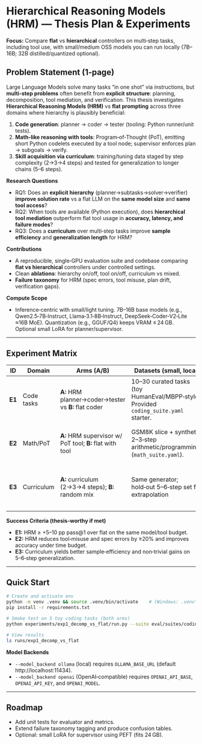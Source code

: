 # Hierarchical Reasoning Models (HRM) — Thesis Plan & Experiments

**Focus:** Compare **flat** vs **hierarchical** controllers on multi‑step tasks, including tool use, with small/medium OSS models you can run locally (7B–16B; 32B distilled/quantized optional).

## Problem Statement (1‑page)

Large Language Models solve many tasks “in one shot” via instructions, but **multi‑step problems** often benefit from **explicit structure**: planning, decomposition, tool mediation, and verification. This thesis investigates **Hierarchical Reasoning Models (HRM)** vs **flat prompting** across three domains where hierarchy is plausibly beneficial:

1) **Code generation**: planner → coder → tester (tooling: Python runner/unit tests).  
2) **Math‑like reasoning with tools**: Program‑of‑Thought (PoT), emitting short Python codelets executed by a tool node; supervisor enforces plan → subgoals → verify.  
3) **Skill acquisition via curriculum**: training/tuning data staged by step complexity (2→3→4 steps) and tested for generalization to longer chains (5–6 steps).

**Research Questions**
- RQ1: Does an **explicit hierarchy** (planner→subtasks→solver→verifier) **improve solution rate** vs a flat LLM on the **same model size** and **same tool access**?  
- RQ2: When tools are available (Python execution), does **hierarchical tool mediation** outperform flat tool usage in **accuracy, latency, and failure modes**?  
- RQ3: Does a **curriculum** over multi‑step tasks improve **sample efficiency** and **generalization length** for HRM?

**Contributions**
- A reproducible, single‑GPU evaluation suite and codebase comparing **flat vs hierarchical** controllers under controlled settings.
- Clean **ablations**: hierarchy on/off, tool on/off, curriculum vs mixed.
- **Failure taxonomy** for HRM (spec errors, tool misuse, plan drift, verification gaps).

**Compute Scope**
- Inference‑centric with small/light tuning. 7B–16B base models (e.g., Qwen2.5‑7B‑Instruct, Llama‑3.1‑8B‑Instruct, DeepSeek‑Coder‑V2‑Lite ≈16B MoE). Quantization (e.g., GGUF/Q4) keeps VRAM ≤ 24 GB. Optional small LoRA for planner/supervisor.

---

## Experiment Matrix

| ID | Domain | Arms (A/B) | Datasets (small, local) | Models (local‑friendly) | Metrics | Notes |
|----|--------|------------|-------------------------|-------------------------|---------|------|
| **E1** | Code tasks | **A:** HRM planner→coder→tester vs **B:** flat coder | 10–30 curated tasks (toy HumanEval/MBPP‑style). Provided `coding_suite.yaml` starter. | Primary: **DeepSeek‑Coder‑V2‑Lite** (quant) or **Qwen2.5‑Coder‑7B**. Baselines: **Llama‑3.1‑8B‑Instruct**. | pass@k, time‑to‑solve, #iterations, #tool calls | Clean ablation of **hierarchy** on a practical domain. |
| **E2** | Math/PoT | **A:** HRM supervisor w/ PoT tool; **B:** flat with tool | GSM8K slice + synthetic 2–3‑step arithmetic/programming (`math_suite.yaml`). | Qwen2.5‑7B‑Instruct or Llama‑3.1‑8B; optional small LoRA for supervisor | accuracy, wall‑clock, failure categories | Isolates **tool mediation** inside hierarchy. |
| **E3** | Curriculum | **A:** curriculum (2→3→4 steps); **B:** random mix | Same generator; hold‑out 5–6‑step set for extrapolation | Same as E2; re‑use supervisor | accuracy vs #examples (sample efficiency), gen to longer chains | Tests **HRM + curriculum** benefits. |

**Success Criteria (thesis‑worthy if met)**  
- **E1:** HRM ≥ +5–10 pp pass@1 over flat on the same model/tool budget.  
- **E2:** HRM reduces tool‑misuse and spec errors by ≥20% and improves accuracy under time budget.  
- **E3:** Curriculum yields better sample‑efficiency and non‑trivial gains on 5–6‑step generalization.

---

## Quick Start

```bash
# Create and activate env
python -m venv .venv && source .venv/bin/activate    # (Windows: .venv\Scripts\activate)
pip install -r requirements.txt

# Smoke test on 3 toy coding tasks (both arms)
python experiments/exp1_decomp_vs_flat/run.py --suite eval/suites/coding_suite.yaml --model_backend ollama --model_name llama3.1:8b-instruct-q4_K_M --max_iters 3

# View results
ls runs/exp1_decomp_vs_flat
```

**Model Backends**  
- `--model_backend ollama` (local) requires `OLLAMA_BASE_URL` (default http://localhost:11434).  
- `--model_backend openai` (OpenAI‑compatible) requires `OPENAI_API_BASE`, `OPENAI_API_KEY`, and `OPENAI_MODEL`.

---

## Roadmap
- Add unit tests for evaluator and metrics.
- Extend failure taxonomy tagging and produce confusion tables.
- Optional: small LoRA for supervisor using PEFT (fits 24 GB).
